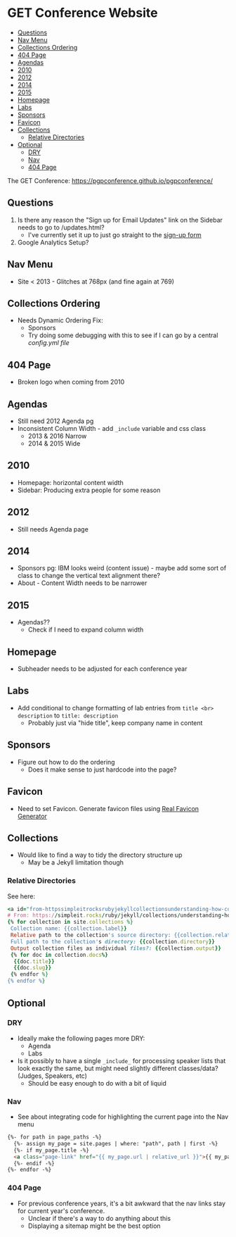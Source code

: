 # GET Conference Website

<!-- MarkdownTOC -->

* [Questions](#questions)
* [Nav Menu](#nav-menu)
* [Collections Ordering](#collections-ordering)
* [404 Page](#404-page)
* [Agendas](#agendas)
* [2010](#2010)
* [2012](#2012)
* [2014](#2014)
* [2015](#2015)
* [Homepage](#homepage)
* [Labs](#labs)
* [Sponsors](#sponsors)
* [Favicon](#favicon)
* [Collections](#collections)
  * [Relative Directories](#relative-directories)
* [Optional](#optional)
  * [DRY](#dry)
  * [Nav](#nav)
  * [404 Page](#404-page-1)

<!-- /MarkdownTOC -->


The GET Conference: https://pgpconference.github.io/pgpconference/

<a id="questions"></a>
## Questions

1. Is there any reason the "Sign up for Email Updates" link on the Sidebar needs to go to /updates.html?
    * I've currently set it up to just go straight to the [sign-up form](https://personalgenomes.us3.list-manage.com/subscribe?u=3980aaa2746fd428de44b2ab4&id=34d31b2d4b)
2. Google Analytics Setup?

<a id="nav-menu"></a>
## Nav Menu

* Site < 2013 - Glitches at 768px (and fine again at 769)

<a id="collections-ordering"></a>
## Collections Ordering

* Needs Dynamic Ordering Fix:
  * Sponsors
  * Try doing some debugging with this to see if I can go by a central _config.yml file_

<a id="404-page"></a>
## 404 Page
  * Broken logo when coming from 2010

<a id="agendas"></a>
## Agendas

* Still need 2012 Agenda pg
* Inconsistent Column Width - add `_include` variable and css class
  * 2013 & 2016 Narrow
  * 2014 & 2015 Wide

<a id="2010"></a>
## 2010

* Homepage: horizontal content width
* Sidebar: Producing extra people for some reason

<a id="2012"></a>
## 2012

* Still needs Agenda page

<a id="2014"></a>
## 2014

* Sponsors pg: IBM looks weird (content issue) - maybe add some sort of class to change the vertical text alignment there?
* About - Content Width needs to be narrower

<a id="2015"></a>
## 2015
* Agendas??
  * Check if I need to expand column width

<a id="homepage"></a>
## Homepage

* Subheader needs to be adjusted for each conference year

<a id="labs"></a>
## Labs

* Add conditional to change formatting of lab entries from `title <br> description` to `title: description`
  * Probably just via "hide title", keep company name in content

<a id="sponsors"></a>
## Sponsors

* Figure out how to do the ordering
  * Does it make sense to just hardcode into the page?

<a id="favicon"></a>
## Favicon

* Need to set Favicon. Generate favicon files using [Real Favicon Generator](https://realfavicongenerator.net/)

<a id="collections"></a>
## Collections

* Would like to find a way to tidy the directory structure up
  * May be a Jekyll limitation though

<a id="relative-directories"></a>
### Relative Directories
See here:

```ruby
<a id="from-httpssimpleitrocksrubyjekyllcollectionsunderstanding-how-collections-work"></a>
# From: https://simpleit.rocks/ruby/jekyll/collections/understanding-how-collections-work/
{% for collection in site.collections %}
 Collection name: {{collection.label}}
 Relative path to the collection's source directory: {{collection.relative_directory }}
 Full path to the collection's directory: {{collection.directory}}
 Output collection files as individual files?: {{collection.output}}
 {% for doc in collection.docs%}
  {{doc.title}}
  {{doc.slug}}
 {% endfor %}
{% endfor %}
```

<a id="optional"></a>
## Optional

<a id="dry"></a>
### DRY

* Ideally make the following pages more DRY:
  * Agenda
  * Labs
* Is it possibly to have a single `_include_` for processing speaker lists that look exactly the same, but might need slightly different classes/data? (Judges, Speakers, etc)
  * Should be easy enough to do with a bit of liquid

<a id="nav"></a>
### Nav

* See about integrating code for highlighting the current page into the Nav menu

```html
{%- for path in page_paths -%}
  {%- assign my_page = site.pages | where: "path", path | first -%}
  {%- if my_page.title -%}
  <a class="page-link" href="{{ my_page.url | relative_url }}">{{ my_page.title | escape }}</a>
  {%- endif -%}
{%- endfor -%}
```

<a id="404-page-1"></a>
### 404 Page

* For previous conference years, it's a bit awkward that the nav links stay for current year's conference.
  * Unclear if there's a way to do anything about this
  * Displaying a sitemap might be the best option

